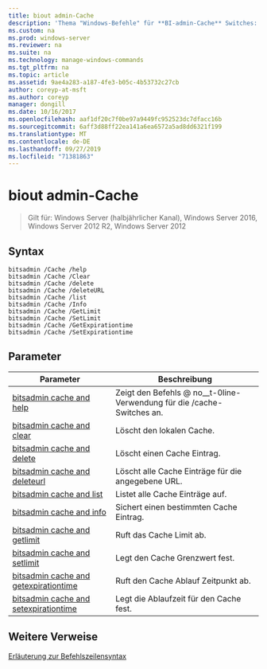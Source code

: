 ```yaml
---
title: biout admin-Cache
description: 'Thema "Windows-Befehle" für **BI-admin-Cache** Switches: enthält eine Liste der BI-admin/Cache Switches.'
ms.custom: na
ms.prod: windows-server
ms.reviewer: na
ms.suite: na
ms.technology: manage-windows-commands
ms.tgt_pltfrm: na
ms.topic: article
ms.assetid: 9ae4a283-a187-4fe3-b05c-4b53732c27cb
author: coreyp-at-msft
ms.author: coreyp
manager: dongill
ms.date: 10/16/2017
ms.openlocfilehash: aaf1df20c7f0be97a9449fc952523dc7dfacc16b
ms.sourcegitcommit: 6aff3d88ff22ea141a6ea6572a5ad8dd6321f199
ms.translationtype: MT
ms.contentlocale: de-DE
ms.lasthandoff: 09/27/2019
ms.locfileid: "71381863"
---
```

# <a name="bitsadmin-cache"></a>biout admin-Cache

>Gilt für: Windows Server (halbjährlicher Kanal), Windows Server 2016, Windows Server 2012 R2, Windows Server 2012

## <a name="syntax"></a>Syntax

```
bitsadmin /Cache /help
bitsadmin /Cache /Clear
bitsadmin /Cache /delete
bitsadmin /Cache /deleteURL
bitsadmin /Cache /list
bitsadmin /Cache /Info
bitsadmin /Cache /GetLimit
bitsadmin /Cache /SetLimit
bitsadmin /Cache /GetExpirationtime
bitsadmin /Cache /SetExpirationtime
```

## <a name="parameters"></a>Parameter

|Parameter|Beschreibung|
|-------|--------|
|[bitsadmin cache and help](bitsadmin-cache-and-help.md)|Zeigt den Befehls @ no__t-0line-Verwendung für die \/cache-Switches an.|
|[bitsadmin cache and clear](bitsadmin-cache-clear.md)|Löscht den lokalen Cache.|
|[bitsadmin cache and delete](bitsadmin-cache-and-delete.md)|Löscht einen Cache Eintrag.|
|[bitsadmin cache and deleteurl](bitsadmin-cache-and-deleteurl.md)|Löscht alle Cache Einträge für die angegebene URL.|
|[bitsadmin cache and list](bitsadmin-cache-and-list.md)|Listet alle Cache Einträge auf.|
|[bitsadmin cache and info](bitsadmin-cache-and-info.md)|Sichert einen bestimmten Cache Eintrag.|
|[bitsadmin cache and getlimit](bitsadmin-cache-and-getlimit.md)|Ruft das Cache Limit ab.|
|[bitsadmin cache and setlimit](bitsadmin-cache-and-setlimit.md)|Legt den Cache Grenzwert fest.|
|[bitsadmin cache and getexpirationtime](bitsadmin-cache-and-getexpirationtime.md)|Ruft den Cache Ablauf Zeitpunkt ab.|
|[bitsadmin cache and setexpirationtime](bitsadmin-cache-and-setexpirationtime.md)|Legt die Ablaufzeit für den Cache fest.|

## <a name="additional-references"></a>Weitere Verweise
[Erläuterung zur Befehlszeilensyntax](command-line-syntax-key.md)


